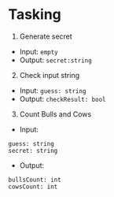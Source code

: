 # Tasking

1. Generate secret

- Input: 
```empty```
- Output:
```secret:string```

2. Check input string
- Input: 
```guess: string```
- Output:
```checkResult: bool```

3. Count Bulls and Cows
- Input:
```
guess: string
secret: string
```
- Output:
```
bullsCount: int
cowsCount: int
```

